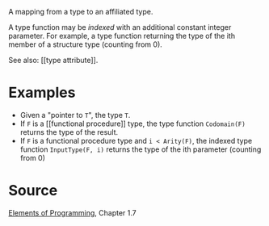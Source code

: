 A mapping from a type to an affiliated type. 

A type function may be _indexed_ with an additional constant integer parameter. For example, a type function returning the type of the ith member of a structure type (counting from 0).

See also: [[type attribute]].

# Examples

- Given a "pointer to `T`", the type `T`.
- If `F` is a [[functional procedure]] type, the type function `Codomain(F)` returns the type of the result.
- If `F` is a functional procedure type and `i < Arity(F)`, the indexed type function `InputType(F, i)` returns the type of the ith parameter (counting from 0)

# Source

[Elements of Programming](http://elementsofprogramming.com/eop.pdf), Chapter 1.7